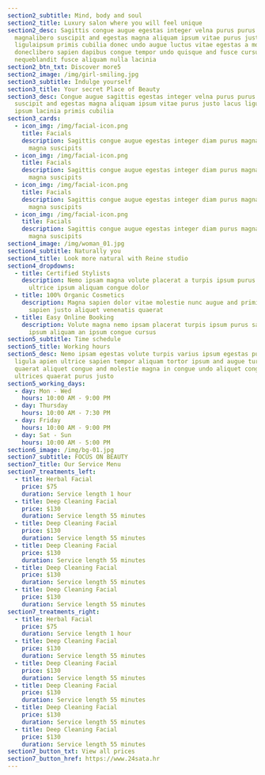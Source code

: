 ```yaml
---
section2_subtitle: Mind, body and soul
section2_title: Luxury salon where you will feel unique
section2_desc: Sagittis congue augue egestas integer velna purus purus
  magnalibero suscipit and egestas magna aliquam ipsum vitae purus justo lacus
  ligulaipsum primis cubilia donec undo augue luctus vitae egestas a molestie
  doneclibero sapien dapibus congue tempor undo quisque and fusce cursus
  nequeblandit fusce aliquam nulla lacinia
section2_btn_txt: Discover more5
section2_image: /img/girl-smiling.jpg
section3_subtitle: Indulge yourself
section3_title: Your secret Place of Beauty
section3_desc: Congue augue sagittis egestas integer velna purus purus magna nec
  suscipit and egestas magna aliquam ipsum vitae purus justo lacus ligula and
  ipsum lacinia primis cubilia
section3_cards:
  - icon_img: /img/facial-icon.png
    title: Facials
    description: Sagittis congue augue egestas integer diam purus magna and egestas
      magna suscipits
  - icon_img: /img/facial-icon.png
    title: Facials
    description: Sagittis congue augue egestas integer diam purus magna and egestas
      magna suscipits
  - icon_img: /img/facial-icon.png
    title: Facials
    description: Sagittis congue augue egestas integer diam purus magna and egestas
      magna suscipits
  - icon_img: /img/facial-icon.png
    title: Facials
    description: Sagittis congue augue egestas integer diam purus magna and egestas
      magna suscipits
section4_image: /img/woman_01.jpg
section4_subtitle: Naturally you
section4_title: Look more natural with Reine studio
section4_dropdowns:
  - title: Certified Stylists
    description: Nemo ipsam magna volute placerat a turpis ipsum purus sapien
      ultrice ipsum aliquam congue dolor
  - title: 100% Organic Cosmetics
    description: Magna sapien dolor vitae molestie nunc augue and primis quisque
      sapien justo aliquet venenatis quaerat
  - title: Easy Online Booking
    description: Volute magna nemo ipsam placerat turpis ipsum purus sapien ultrice
      ipsum aliquam an ipsum congue cursus
section5_subtitle: Time schedule
section5_title: Working hours
section5_desc: Nemo ipsam egestas volute turpis varius ipsum egestas purus diam
  ligula apien ultrice sapien tempor aliquam tortor ipsum and augue turpis
  quaerat aliquet congue and molestie magna in congue undo aliquet congue
  ultrices quaerat purus justo
section5_working_days:
  - day: Mon - Wed
    hours: 10:00 AM - 9:00 PM
  - day: Thursday
    hours: 10:00 AM - 7:30 PM
  - day: Friday
    hours: 10:00 AM - 9:00 PM
  - day: Sat - Sun
    hours: 10:00 AM - 5:00 PM
section6_image: /img/bg-01.jpg
section7_subtitle: FOCUS ON BEAUTY
section7_title: Our Service Menu
section7_treatments_left:
  - title: Herbal Facial
    price: $75
    duration: Service length 1 hour
  - title: Deep Cleaning Facial
    price: $130
    duration: Service length 55 minutes
  - title: Deep Cleaning Facial
    price: $130
    duration: Service length 55 minutes
  - title: Deep Cleaning Facial
    price: $130
    duration: Service length 55 minutes
  - title: Deep Cleaning Facial
    price: $130
    duration: Service length 55 minutes
  - title: Deep Cleaning Facial
    price: $130
    duration: Service length 55 minutes
section7_treatments_right:
  - title: Herbal Facial
    price: $75
    duration: Service length 1 hour
  - title: Deep Cleaning Facial
    price: $130
    duration: Service length 55 minutes
  - title: Deep Cleaning Facial
    price: $130
    duration: Service length 55 minutes
  - title: Deep Cleaning Facial
    price: $130
    duration: Service length 55 minutes
  - title: Deep Cleaning Facial
    price: $130
    duration: Service length 55 minutes
  - title: Deep Cleaning Facial
    price: $130
    duration: Service length 55 minutes
section7_button_txt: View all prices
section7_button_href: https://www.24sata.hr
---
```

